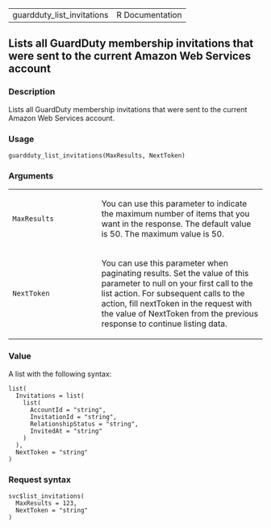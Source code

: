 <table style="width: 100%;">
<tbody>
<tr class="odd">
<td>guardduty_list_invitations</td>
<td style="text-align: right;">R Documentation</td>
</tr>
</tbody>
</table>

## Lists all GuardDuty membership invitations that were sent to the current Amazon Web Services account

### Description

Lists all GuardDuty membership invitations that were sent to the current
Amazon Web Services account.

### Usage

    guardduty_list_invitations(MaxResults, NextToken)

### Arguments

<table>
<colgroup>
<col style="width: 35%" />
<col style="width: 65%" />
</colgroup>
<tbody>
<tr class="odd">
<td><code
id="guardduty_list_invitations_:_MaxResults">MaxResults</code></td>
<td><p>You can use this parameter to indicate the maximum number of
items that you want in the response. The default value is 50. The
maximum value is 50.</p></td>
</tr>
<tr class="even">
<td><code
id="guardduty_list_invitations_:_NextToken">NextToken</code></td>
<td><p>You can use this parameter when paginating results. Set the value
of this parameter to null on your first call to the list action. For
subsequent calls to the action, fill nextToken in the request with the
value of NextToken from the previous response to continue listing
data.</p></td>
</tr>
</tbody>
</table>

### Value

A list with the following syntax:

    list(
      Invitations = list(
        list(
          AccountId = "string",
          InvitationId = "string",
          RelationshipStatus = "string",
          InvitedAt = "string"
        )
      ),
      NextToken = "string"
    )

### Request syntax

    svc$list_invitations(
      MaxResults = 123,
      NextToken = "string"
    )
